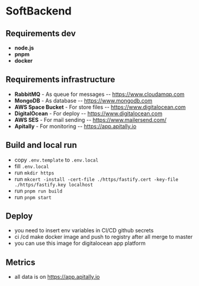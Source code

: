 # SoftBackend

## Requirements dev

- **node.js**
- **pnpm**
- **docker**

## Requirements infrastructure

- **RabbitMQ** - As queue for messages
-- https://www.cloudamqp.com
- **MongoDB** - As database
-- https://www.mongodb.com
- **AWS Space Bucket** - For store files
-- https://www.digitalocean.com
- **DigitalOcean** - For deploy
-- https://www.digitalocean.com
- **AWS SES** - For mail sending
-- https://www.mailersend.com/
- **Apitally** - For monitoring
-- https://app.apitally.io

## Build and local run

- copy `.env.template` to `.env.local`
- fill `.env.local`
- run `mkdir https`
- run `mkcert -install -cert-file ./https/fastify.cert -key-file ./https/fastify.key localhost`
- run `pnpm run build`
- run `pnpm start`

## Deploy

- you need to insert env variables in CI/CD github secrets
- ci /cd make docker image and push to registry after all merge to master
- you can use this image for digitalocean app platform

## Metrics

- all data is on https://app.apitally.io
